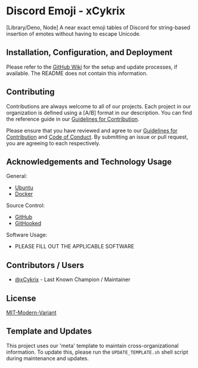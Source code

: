 # Discord Emoji - xCykrix

[Library/Deno, Node] A near exact emoji tables of Discord for string-based insertion of emotes without having to escape Unicode.

## Installation, Configuration, and Deployment

Please refer to the [GitHub Wiki](../../wiki/) for the setup and update processes, if available. The README does not contain this information.

## Contributing

Contributions are always welcome to all of our projects. Each project in our organization is defined using a [A/B] format in our description. You can find the reference guide in our [Guidelines for Contribution](./CONTRIBUTING.md).

Please ensure that you have reviewed and agree to our [Guidelines for Contribution](./CONTRIBUTING.md) and [Code of Conduct](./CODE_OF_CONDUCT.md). By submitting an issue or pull request, you are agreeing to each respectively.

## Acknowledgements and Technology Usage

General:

- [Ubuntu](https://ubuntu.com/)
- [Docker](https://docs.docker.com/)

Source Control:

- [GitHub](https://github.com/)
- [GitHooked](https://github.com/amethyst-studio/githooked)

Software Usage:

- PLEASE FILL OUT THE APPLICABLE SOFTWARE

## Contributors / Users

- [@xCykrix](https://github.com/xCykrix) - Last Known Champion / Maintainer

## License

[MIT-Modern-Variant](https://spdx.org/licenses/MIT-Modern-Variant.html)

## Template and Updates

This project uses our 'meta' template to maintain cross-organizational information. To update this, please run the `UPDATE_TEMPLATE.sh` shell script during maintenance and updates.
